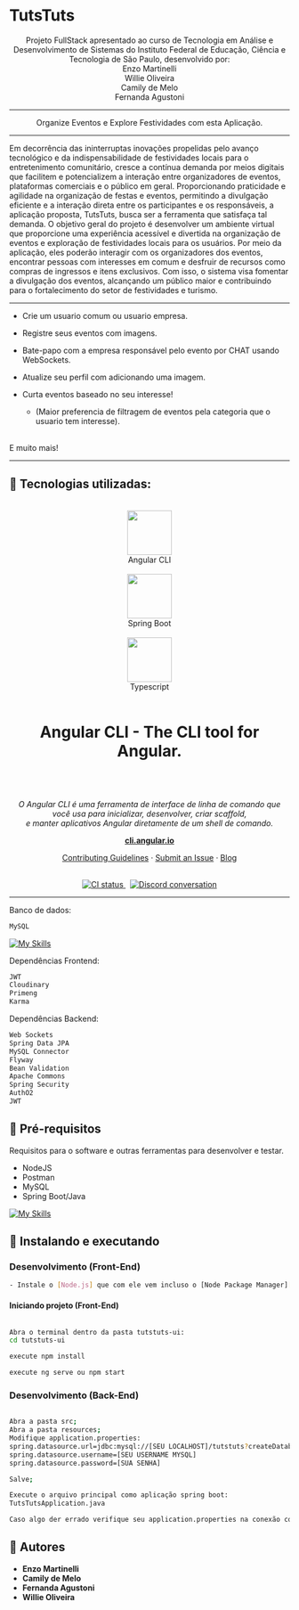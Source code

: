 # TutsTuts

<div align="center">
Projeto FullStack apresentado ao curso de Tecnologia
em Análise e Desenvolvimento de Sistemas
do Instituto Federal de Educação, Ciência e
Tecnologia de São Paulo, desenvolvido por:<br>
Enzo Martinelli<br>
Willie Oliveira<br>
Camily de Melo<br>
Fernanda Agustoni<br>
<hr>
Organize Eventos e Explore Festividades com esta
Aplicação.
<hr>
</div>

Em decorrência das ininterruptas inovações propelidas pelo avanço
tecnológico e da indispensabilidade de festividades locais para o entretenimento
comunitário, cresce a contínua demanda por meios digitais que facilitem e
potencializem a interação entre organizadores de eventos, plataformas comerciais e
o público em geral. Proporcionando praticidade e agilidade na organização de festas
e eventos, permitindo a divulgação eficiente e a interação direta entre os
participantes e os responsáveis, a aplicação proposta, TutsTuts, busca ser a
ferramenta que satisfaça tal demanda. O objetivo geral do projeto é desenvolver um
ambiente virtual que proporcione uma experiência acessível e divertida na organização
de eventos e exploração de festividades locais para os usuários. Por meio da
aplicação, eles poderão interagir com os organizadores dos eventos, encontrar
pessoas com interesses em comum e desfruir de recursos como compras de ingressos
e itens exclusivos. Com isso, o sistema visa fomentar a divulgação dos eventos,
alcançando um público maior e contribuindo para o fortalecimento do setor de
festividades e turismo.

<hr>

- Crie um usuario comum ou usuario empresa.

- Registre seus eventos com imagens.

- Bate-papo com a empresa responsável pelo evento por CHAT usando WebSockets.

- Atualize seu perfil com adicionando uma imagem.

- Curta eventos baseado no seu interesse!
  - (Maior preferencia de filtragem de eventos pela categoria que o usuario tem interesse).
<br>
E muito mais!

<hr>

<!--
  BEFORE UPDATING THIS FILE, READ THIS.

  This file is automatically generated during release. It is important for you to not update
  README directly.

  - If you need to change the content, update `scripts/templates/readme.ejs`
  - If you need to add/remove a package or a link, update the .monorepo.json file instead.

  Any changes to README.md directly will result in a failure on CI.
-->

## 🔨 Tecnologias utilizadas:

<br>
<div align="center">
  <img src="https://github.com/EnzowMb/TutsTuts/assets/89809584/646be6a5-9507-40a2-97c8-6ea8dd13e1c4" width="80px"><br>Angular CLI<br><br>
  <img src="https://github.com/EnzowMb/EnzowMb/assets/89809584/4f3d4387-46e5-4b82-ac9a-13848cf7ca41" width="80px"><br>Spring Boot<br><br>
  <img src="https://github.com/EnzowMb/Kaolin-All-Musical-Instruments/assets/89809584/7f2777b4-d124-49bc-8e82-9171ae02076d" width="80px"><br>Typescript<br><br>
</div>

<h1 style="text-align: center">Angular CLI - The CLI tool for Angular.</h1>

<p style="text-align: center">
  <br>
  <br><br>
  <em>O Angular CLI é uma ferramenta de interface de linha de comando que você usa para inicializar, desenvolver, criar scaffold,
    <br>e manter aplicativos Angular diretamente de um shell de comando.</em>
  <br>
</p>

<p style="text-align: center">
  <a href="https://cli.angular.io"><strong>cli.angular.io</strong></a>
  <br>
</p>

<p style="text-align: center">
  <a href="CONTRIBUTING.md">Contributing Guidelines</a>
  ·
  <a href="https://github.com/angular/angular-cli/issues">Submit an Issue</a>
  ·
  <a href="https://blog.angular.io/">Blog</a>
  <br>
  <br>
</p>

<p style="text-align: center">
  <a href="https://circleci.com/gh/angular/workflows/angular-cli/tree/main">
    <img src="https://img.shields.io/circleci/build/github/angular/angular-cli/main.svg?logo=circleci&logoColor=fff&label=CircleCI" alt="CI status" />
  </a>&nbsp;
  <a href="https://discord.gg/angular">
    <img src="https://img.shields.io/discord/463752820026376202.svg?logo=discord&logoColor=fff&label=Discord&color=7389d8" alt="Discord conversation" />
  </a>
</p>

<hr>

Banco de dados:

```bash
MySQL
```
[![My Skills](https://skillicons.dev/icons?i=mysql)](https://skillicons.dev)

Dependências Frontend:

```bash
JWT
Cloudinary
Primeng
Karma
```

Dependências Backend:

```bash
Web Sockets
Spring Data JPA
MySQL Connector
Flyway
Bean Validation
Apache Commons
Spring Security
AuthO2
JWT
```

## 🤖 Pré-requisitos

Requisitos para o software e outras ferramentas para desenvolver e testar.

- NodeJS
- Postman
- MySQL
- Spring Boot/Java

[![My Skills](https://skillicons.dev/icons?i=postman,mysql,java,nodejs)](https://skillicons.dev)

## 🎲 Instalando e executando

### Desenvolvimento (Front-End)

```bash
- Instale o [Node.js] que com ele vem incluso o [Node Package Manager][npm]

```

#### Iniciando projeto (Front-End)

```bash

Abra o terminal dentro da pasta tutstuts-ui:
cd tutstuts-ui

execute npm install

execute ng serve ou npm start

```

### Desenvolvimento (Back-End)

```bash

Abra a pasta src;
Abra a pasta resources;
Modifique application.properties:
spring.datasource.url=jdbc:mysql://[SEU LOCALHOST]/tutstuts?createDatabaseIfNotExist=true&useSSL=false&useTimezone=true&serverTimezone=UTC
spring.datasource.username=[SEU USERNAME MYSQL]
spring.datasource.password=[SUA SENHA]

Salve;

Execute o arquivo principal como aplicação spring boot:
TutsTutsApplication.java

Caso algo der errado verifique seu application.properties na conexão com o banco.

```

## 👥 Autores

- **Enzo Martinelli**
- **Camily de Melo**
- **Fernanda Agustoni**
- **Willie Oliveira**
